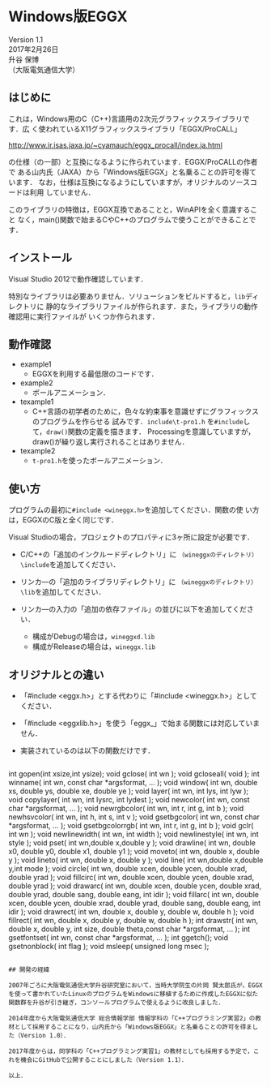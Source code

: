# Windows版EGGX
Version 1.1  
2017年2月26日  
升谷 保博  
（大阪電気通信大学）  

## はじめに

これは，Windows用のC（C++)言語用の2次元グラフィックスライブラリです．広
く使われているX11グラフィックスライブラリ「EGGX/ProCALL」

http://www.ir.isas.jaxa.jp/~cyamauch/eggx_procall/index.ja.html

の仕様（の一部）と互換になるように作られています．EGGX/ProCALLの作者で
ある山内氏（JAXA）から「Windows版EGGX」と名乗ることの許可を得ています．
なお，仕様は互換になるようにしていますが，オリジナルのソースコードは利用
していません．

このライブラリの特徴は，EGGX互換であることと，WinAPIを全く意識すること
なく，main()関数で始まるCやC++のプログラムで使うことができることです．

## インストール

Visual Studio 2012で動作確認しています．

特別なライブラリは必要ありません．ソリューションをビルドすると，`lib`ディレクトリに
静的なライブラリファイルが作られます．また，ライブラリの動作確認用に実行ファイルが
いくつか作られます．

## 動作確認

- example1
  - EGGXを利用する最低限のコードです．
- example2
  - ボールアニメーション．
- texample1
  - C++言語の初学者のために，色々な約束事を意識せずにグラフィックスのプログラムを作らせる
  試みです．`include\t-pro1.h` を`#include`して，`draw()`関数の定義を描きます．
  Processingを意識していますが，draw()が繰り返し実行されることはありません．
- texample2
  - `t-pro1.h`を使ったボールアニメーション．

## 使い方

プログラムの最初に`#include <wineggx.h>`を追加してください．関数の使
い方は，EGGXのC版と全く同じです．

Visual Studioの場合，プロジェクトのプロパティに3ヶ所に設定が必要です．

- C/C++の「追加のインクルードディレクトリ」に
  `（wineggxのディレクトリ）\include`を追加してください．

- リンカ―の「追加のライブラリディレクトリ」に
  `（wineggxのディレクトリ）\lib`を追加してください．

- リンカ―の入力の「追加の依存ファイル」の並びに以下を追加してください．
  - 構成がDebugの場合は，`wineggxd.lib`
  - 構成がReleaseの場合は，`wineggx.lib`

## オリジナルとの違い

- 「#include <eggx.h>」とする代わりに「#include <wineggx.h>」としてください．

- 「#include <eggxlib.h>」を使う「eggx_」で始まる関数には対応していません．

- 実装されているのは以下の関数だけです．

  ~~~
int gopen(int xsize,int ysize);
void gclose( int wn );
void gcloseall( void );
int winname( int wn, const char *argsformat, ... );
void window( int wn, double xs, double ys, double xe, double ye );
void layer( int wn, int lys, int lyw );
void copylayer( int wn, int lysrc, int lydest );
void newcolor( int wn, const char *argsformat, ... );
void newrgbcolor( int wn, int r, int g, int b );
void newhsvcolor( int wn, int h, int s, int v );
void gsetbgcolor( int wn, const char *argsformat, ... );
void gsetbgcolorrgb( int wn, int r, int g, int b );
void gclr( int wn );
void newlinewidth( int wn, int width );
void newlinestyle( int wn, int style );
void pset( int wn,double x,double y );
void drawline( int wn, double x0, double y0, double x1, double y1 );
void moveto( int wn, double x, double y );
void lineto( int wn, double x, double y );
void line( int wn,double x,double y,int mode );
void circle( int wn, double xcen, double ycen, double xrad, double yrad );
void fillcirc( int wn, double xcen, double ycen, double xrad, double yrad );
void drawarc( int wn, double xcen, double ycen, double xrad, double yrad, double sang, double eang, int idir );
void fillarc( int wn, double xcen, double ycen, double xrad, double yrad, double sang, double eang, int idir );
void drawrect( int wn, double x, double y, double w, double h );
void fillrect( int wn, double x, double y, double w, double h );
int drawstr( int wn, double x, double y, int size, double theta,const char *argsformat, ... );
int gsetfontset( int wn, const char *argsformat, ... );
int ggetch();
void gsetnonblock( int flag );
void msleep( unsigned long msec );
  ~~~

## 開発の経緯

2007年ごろに大阪電気通信大学升谷研究室において，当時大学院生の片岡 賢太郎氏が，EGGXを使って書かれていたLinuxのプログラムをWindowsに移植するために作成したEGGXに似た関数群を升谷が引き継ぎ，コンソールプログラムで使えるように改良しました．

2014年度から大阪電気通信大学 総合情報学部 情報学科の「C++プログラミング実習2」の教材として採用することになり，山内氏から「Windows版EGGX」と名乗ることの許可を得ました（Version 1.0）．

2017年度からは，同学科の「C++プログラミング実習1」の教材としても採用する予定で，これを機会にGitHubで公開することにしました（Version 1.1）．

以上．
